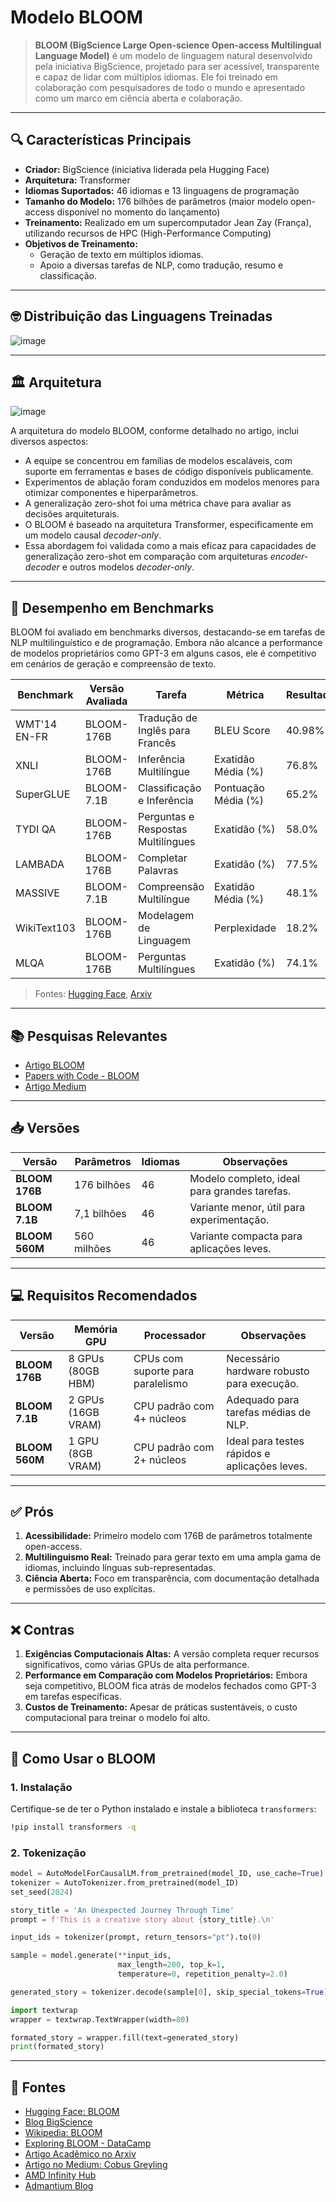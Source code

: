 # Modelo BLOOM

> **BLOOM (BigScience Large Open-science Open-access Multilingual Language Model)** é um modelo de linguagem natural desenvolvido pela iniciativa BigScience, projetado para ser acessível, transparente e capaz de lidar com múltiplos idiomas. Ele foi treinado em colaboração com pesquisadores de todo o mundo e apresentado como um marco em ciência aberta e colaboração.

---
## 🔍 Características Principais

- **Criador:** BigScience (iniciativa liderada pela Hugging Face)
- **Arquitetura:** Transformer
- **Idiomas Suportados:** 46 idiomas e 13 linguagens de programação
- **Tamanho do Modelo:** 176 bilhões de parâmetros (maior modelo open-access disponível no momento do lançamento)
- **Treinamento:** Realizado em um supercomputador Jean Zay (França), utilizando recursos de HPC (High-Performance Computing)
- **Objetivos de Treinamento:**
  - Geração de texto em múltiplos idiomas.
  - Apoio a diversas tarefas de NLP, como tradução, resumo e classificação.

---
## 🤓 Distribuição das Linguagens Treinadas

![image](https://github.com/user-attachments/assets/8200135a-8e3c-44c5-ab44-e76a10c178f7)

---
## 🏛️ Arquitetura

![image](https://github.com/user-attachments/assets/1f85c0ac-ab1f-49dc-ad8a-1619ad5679cd)

A arquitetura do modelo BLOOM, conforme detalhado no artigo, inclui diversos aspectos:
- A equipe se concentrou em famílias de modelos escaláveis, com suporte em ferramentas e bases de código disponíveis publicamente.
- Experimentos de ablação foram conduzidos em modelos menores para otimizar componentes e hiperparâmetros.
- A generalização zero-shot foi uma métrica chave para avaliar as decisões arquiteturais.
- O BLOOM é baseado na arquitetura Transformer, especificamente em um modelo causal *decoder-only*.
- Essa abordagem foi validada como a mais eficaz para capacidades de generalização zero-shot em comparação com arquiteturas *encoder-decoder* e outros modelos *decoder-only*.

---
## 🧪 Desempenho em Benchmarks

BLOOM foi avaliado em benchmarks diversos, destacando-se em tarefas de NLP multilinguístico e de programação. Embora não alcance a performance de modelos proprietários como GPT-3 em alguns casos, ele é competitivo em cenários de geração e compreensão de texto.

| **Benchmark**         | **Versão Avaliada** | **Tarefa**                    | **Métrica**         | **Resultado** |
|------------------------|---------------------|--------------------------------|---------------------|---------------|
| WMT'14 EN-FR          | BLOOM-176B         | Tradução de Inglês para Francês | BLEU Score          | 40.98%         |
| XNLI                  | BLOOM-176B         | Inferência Multilíngue         | Exatidão Média (%)  | 76.8%          |
| SuperGLUE             | BLOOM-7.1B         | Classificação e Inferência     | Pontuação Média (%) | 65.2%          |
| TYDI QA               | BLOOM-176B         | Perguntas e Respostas Multilíngues | Exatidão (%)    | 58.0%          |
| LAMBADA               | BLOOM-176B         | Completar Palavras             | Exatidão (%)        | 77.5%          |
| MASSIVE               | BLOOM-7.1B         | Compreensão Multilíngue        | Exatidão Média (%)  | 48.1%          |
| WikiText103           | BLOOM-176B         | Modelagem de Linguagem         | Perplexidade        | 18.2%          |
| MLQA                  | BLOOM-176B         | Perguntas Multilíngues         | Exatidão (%)        | 74.1%          |

> Fontes: [Hugging Face](https://huggingface.co/bigscience/bloom), [Arxiv](https://arxiv.org/abs/2211.05100)

---
## 📚 Pesquisas Relevantes

- [Artigo BLOOM](https://arxiv.org/abs/2211.05100)
- [Papers with Code - BLOOM](https://paperswithcode.com/method/bloom)
- [Artigo Medium](https://medium.com/dair-ai/papers-explained-52-bloom-9654c56cd2)

---
## 📥 Versões

| Versão            | Parâmetros     | Idiomas | Observações                                      |
|-------------------|----------------|---------|-------------------------------------------------|
| **BLOOM 176B**    | 176 bilhões    | 46      | Modelo completo, ideal para grandes tarefas.    |
| **BLOOM 7.1B**    | 7,1 bilhões    | 46      | Variante menor, útil para experimentação.       |
| **BLOOM 560M**    | 560 milhões    | 46      | Variante compacta para aplicações leves.        |

---
## 💻 Requisitos Recomendados

| Versão            | Memória GPU        | Processador                           | Observações                                    |
|-------------------|--------------------|---------------------------------------|-----------------------------------------------|
| **BLOOM 176B**    | 8 GPUs (80GB HBM)  | CPUs com suporte para paralelismo     | Necessário hardware robusto para execução.    |
| **BLOOM 7.1B**    | 2 GPUs (16GB VRAM) | CPU padrão com 4+ núcleos             | Adequado para tarefas médias de NLP.          |
| **BLOOM 560M**    | 1 GPU (8GB VRAM)   | CPU padrão com 2+ núcleos             | Ideal para testes rápidos e aplicações leves. |

---
## ✅ Prós
1. **Acessibilidade:** Primeiro modelo com 176B de parâmetros totalmente open-access.
2. **Multilinguismo Real:** Treinado para gerar texto em uma ampla gama de idiomas, incluindo línguas sub-representadas.
3. **Ciência Aberta:** Foco em transparência, com documentação detalhada e permissões de uso explícitas.

---
## ❌ Contras
1. **Exigências Computacionais Altas:** A versão completa requer recursos significativos, como várias GPUs de alta performance.
2. **Performance em Comparação com Modelos Proprietários:** Embora seja competitivo, BLOOM fica atrás de modelos fechados como GPT-3 em tarefas específicas.
3. **Custos de Treinamento:** Apesar de práticas sustentáveis, o custo computacional para treinar o modelo foi alto.

---
## 🚀 Como Usar o BLOOM

### 1. **Instalação**
Certifique-se de ter o Python instalado e instale a biblioteca `transformers`:
```bash
!pip install transformers -q
```

### 2. **Tokenização**
```python
model = AutoModelForCausalLM.from_pretrained(model_ID, use_cache=True) 
tokenizer = AutoTokenizer.from_pretrained(model_ID)
set_seed(2024)

story_title = 'An Unexpected Journey Through Time' 
prompt = f'This is a creative story about {story_title}.\n'

input_ids = tokenizer(prompt, return_tensors="pt").to(0)

sample = model.generate(**input_ids, 
                        max_length=200, top_k=1, 
                        temperature=0, repetition_penalty=2.0)

generated_story = tokenizer.decode(sample[0], skip_special_tokens=True)

import textwrap  
wrapper = textwrap.TextWrapper(width=80)

formated_story = wrapper.fill(text=generated_story)
print(formated_story)
```

---
## 📜 Fontes

- [Hugging Face: BLOOM](https://huggingface.co/bigscience/bloom)
- [Blog BigScience](https://bigscience.huggingface.co/blog/bloom)
- [Wikipedia: BLOOM](https://en.wikipedia.org/wiki/BLOOM_(language_model))
- [Exploring BLOOM - DataCamp](https://www.datacamp.com/blog/exploring-bloom-guide-to-multilingual-llm)
- [Artigo Acadêmico no Arxiv](https://arxiv.org/abs/2211.05100)
- [Artigo no Medium: Cobus Greyling](https://cobusgreyling.medium.com/bloom-bigscience-large-open-science-open-access-multilingual-language-model-b45825aa119e)
- [AMD Infinity Hub](https://www.amd.com/pt/developer/resources/infinity-hub/bloom-176b.html)
- [Admantium Blog](https://admantium.com/blog/llm04_gen2_gen3_overview_part2/)
